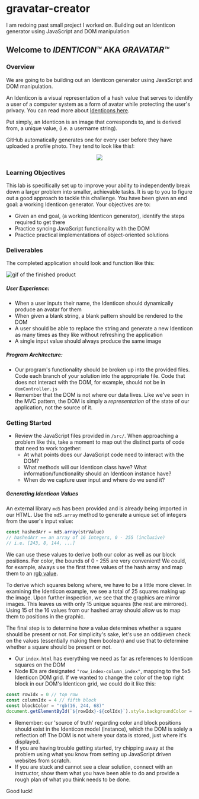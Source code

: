 # gravatar-creator
I am redoing past small project I worked on. Building out an Identicon generator using JavaScript and DOM manipulation


## Welcome to _IDENTICON™️_ AKA _GRAVATAR™️_



### Overview

We are going to be building out an Identicon generator using JavaScript and DOM
manipulation.

An Identicon is a visual representation of a hash value that serves to identify
a user of a computer system as a form of avatar while protecting the user's
privacy. You can read more about [Identicons here](https://en.wikipedia.org/wiki/Identicon).

Put simply, an Identicon is an image that corresponds to, and is derived from, a
unique value, (i.e. a username string).

GitHub automatically generates one for every user before they have uploaded a
profile photo. They tend to look like this!:  
<p align="center">
  <img src="https://s3.amazonaws.com/learn-verified/identicon-example.png"/>
</p>

### Learning Objectives
This lab is specifically set up to improve your ability to independently break
down a larger problem into smaller, achievable tasks. It is up to you to
figure out a good approach to tackle this challenge.  You have been given an end
goal: a working Identicon generator.  Your objectives are to:
 - Given an end goal, (a working Identicon generator), identify the steps
 required to get there
 - Practice syncing JavaScript functionality with the DOM
 - Practice practical implementations of object-oriented solutions

### Deliverables

The completed application should look and function like this:

![gif of the finished product](https://s3.amazonaws.com/learn-verified/identicon-demo.gif)

##### User Experience:
 - When a user inputs their name, the Identicon should dynamically produce an
avatar for them
 - When given a blank string, a blank pattern should be rendered to the DOM
 - A user should be able to replace the string and generate a new Identicon
 as many times as they like without refreshing the application
 - A single input value should always produce the same image

##### Program Architecture:
 - Our program's functionality should be broken up into the provided files. Code each branch of your solution into the appropriate file. Code that does not interact with the DOM, for example, should not be in `domController.js`
 - Remember that the DOM is not where our data lives. Like we've seen in the MVC pattern, the DOM is simply a _representation_ of the state of our application, not the source of it.

### Getting Started
 - Review the JavaScript files provided in ```/src/```. When approaching a
 problem like this, take a moment to map out the distinct parts of code that
 need to work together:
   - At what points does our JavaScript code need to interact with the DOM?
   - What methods will our Identicon class have? What information/functionality
   should an Identicon instance have?
   - When do we capture user input and where do we send it?

##### Generating Identicon Values
An external library ```md5``` has been provided and is already being imported
in our HTML. Use the ```md5.array``` method to generate a unique set of integers
from the user's input value:
```JavaScript
const hashedArr = md5.array(strValue)
// hashedArr == an array of 16 integers, 0 - 255 (inclusive)
// i.e. [243, 8, 144, ...]
```
We can use these values to derive both our color as well as our block
positions. For color, the bounds of 0 - 255 are very convenient! We could, for
example, always use the first three values of the hash array and map them to an
[rgb value](https://www.w3schools.com/colors/colors_rgb.asp).

To derive which squares belong where, we have to be a little more clever.
In examining the Identicon example, we see a total of 25 squares making up the
image. Upon further inspection, we see that the graphics are mirror images. This
leaves us with only 15 unique squares (the rest are mirrored). Using 15 of the 16 values from our hashed array should allow us to map them to positions in the graphic.

The final step is to determine _how_ a value determines whether a square should
be present or not. For simplicity's sake, let's use an odd/even check on the
values (essentially making them boolean) and use that to determine whether a
square should be present or not.

- Our ```index.html``` has everything we need as far as references to Identicon
squares on the DOM
- Node IDs are designated ```"row_index-column_index"```, mapping to the
5x5 Identicon DOM grid. If we wanted to change the color of the top
right block in our DOM's Identicon grid, we could do it like this:
```javascript
const rowIdx = 0 // top row
const columnIdx = 4 // fifth block
const blockColor = "rgb(16, 244, 68)"
document.getElementById(`${rowIdx}-${colIdx}`).style.backgroundColor = blockColor
```
- Remember: our 'source of truth' regarding color and block positions should
exist in the Identicon model (instance), which the DOM is solely a reflection
of! The DOM is not where your data is stored, just where it's displayed.
- If you are having trouble getting started, try chipping away at the problem
using what you know from setting up JavaScript driven websites from scratch.
- If you are stuck and cannot see a clear solution, connect with an instructor,
show them what you have been able to do and provide a rough plan of what you
think needs to be done.


Good luck!
